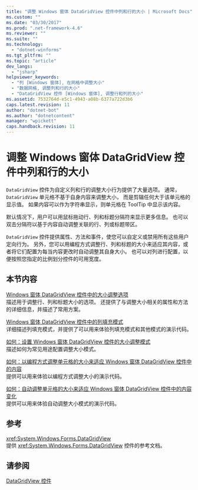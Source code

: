 ```yaml
---
title: "调整 Windows 窗体 DataGridView 控件中列和行的大小 | Microsoft Docs"
ms.custom: ""
ms.date: "03/30/2017"
ms.prod: ".net-framework-4.6"
ms.reviewer: ""
ms.suite: ""
ms.technology: 
  - "dotnet-winforms"
ms.tgt_pltfrm: ""
ms.topic: "article"
dev_langs: 
  - "jsharp"
helpviewer_keywords: 
  - "列 [Windows 窗体], 在网格中调整大小"
  - "数据网格, 调整列和行的大小"
  - "DataGridView 控件 [Windows 窗体], 调整行和列的大小"
ms.assetid: 7532764d-e5c1-4943-a08b-6377a722d3b6
caps.latest.revision: 11
author: "dotnet-bot"
ms.author: "dotnetcontent"
manager: "wpickett"
caps.handback.revision: 11
---
```

# 调整 Windows 窗体 DataGridView 控件中列和行的大小
`DataGridView` 控件为自定义列和行的调整大小行为提供了大量选项。  通常，`DataGridView` 单元格不基于自身内容来调整大小，  而是剪辑任何大于该单元格的显示值。  如果内容可以作为字符串显示，则单元格在 ToolTip 中显示该内容。  
  
 默认情况下，用户可以用鼠标拖动行、列和标题分隔符来显示更多信息。  也可以双击分隔符以基于内容自动调整关联的行、列或标题带区。  
  
 `DataGridView` 控件提供属性、方法和事件，使您可以自定义或禁用所有这些用户定向行为。  另外，您可以用编程方式调整行、列和标题的大小来适应其内容，或者将它们配置为每当内容更改时自动调整其自身大小。  也可以对列进行配置，以便按照您指定的比例划分控件的可用宽度。  
  
## 本节内容  
 [Windows 窗体 DataGridView 控件中的大小调整选项](../../../../docs/framework/winforms/controls/sizing-options-in-the-windows-forms-datagridview-control.md)  
 描述用于调整行、列和标题大小的选项。  还提供了与调整大小相关的属性和方法的详细信息，并描述了常用方案。  
  
 [Windows 窗体 DataGridView 控件中的列填充模式](../../../../docs/framework/winforms/controls/column-fill-mode-in-the-windows-forms-datagridview-control.md)  
 详细描述列填充模式，并提供了可以用来体验列填充模式和其他模式的演示代码。  
  
 [如何：设置 Windows 窗体 DataGridView 控件的大小调整模式](../../../../docs/framework/winforms/controls/how-to-set-the-sizing-modes-of-the-windows-forms-datagridview-control.md)  
 描述如何为常见用途配置调整大小模式。  
  
 [如何：以编程方式调整单元格的大小来适应 Windows 窗体 DataGridView 控件中的内容](../../../../docs/framework/winforms/controls/programmatically-resize-cells-to-fit-content-in-the-datagrid.md)  
 提供可以用来体验以编程方式调整大小的演示代码。  
  
 [如何：自动调整单元格的大小来适应 Windows 窗体 DataGridView 控件中的内容变化](../../../../docs/framework/winforms/controls/automatically-resize-cells-when-content-changes-in-the-datagrid.md)  
 提供可以用来体验自动调整大小模式的演示代码。  
  
## 参考  
 <xref:System.Windows.Forms.DataGridView>  
 提供 <xref:System.Windows.Forms.DataGridView> 控件的参考文档。  
  
## 请参阅  
 [DataGridView 控件](../../../../docs/framework/winforms/controls/datagridview-control-windows-forms.md)